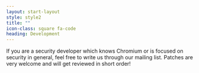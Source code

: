 ```yaml
---
layout: start-layout
style: style2
title: ""
icon-class: square fa-code
heading: Development
---
```


If you are a security developer which knows Chromium or is focused on security in general, feel free to write us through our mailing list. Patches are very welcome and will get reviewed in short order!